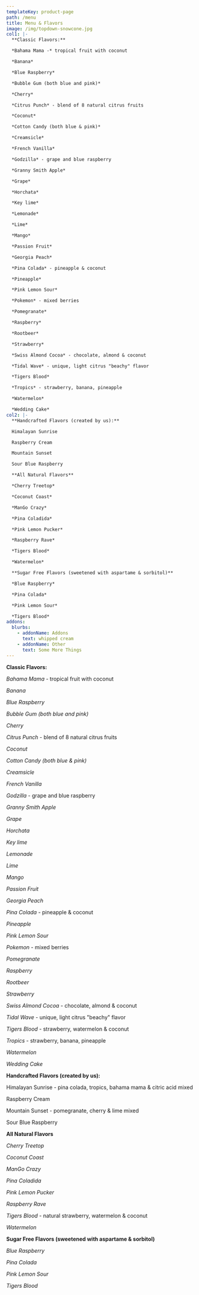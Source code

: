 ```yaml
---
templateKey: product-page
path: /menu
title: Menu & Flavors
image: /img/topdown-snowcone.jpg
col1: |-
  **Classic Flavors:** 

  *Bahama Mama -* tropical fruit with coconut 

  *Banana*

  *Blue Raspberry* 

  *Bubble Gum (both blue and pink)* 

  *Cherry* 

  *Citrus Punch* - blend of 8 natural citrus fruits 

  *Coconut*

  *Cotton Candy (both blue & pink)* 

  *Creamsicle* 

  *French Vanilla* 

  *Godzilla* - grape and blue raspberry 

  *Granny Smith Apple* 

  *Grape* 

  *Horchata* 

  *Key lime* 

  *Lemonade* 

  *Lime*

  *Mango* 

  *Passion Fruit* 

  *Georgia Peach* 

  *Pina Colada* - pineapple & coconut 

  *Pineapple* 

  *Pink Lemon Sour* 

  *Pokemon* - mixed berries 

  *Pomegranate* 

  *Raspberry* 

  *Rootbeer* 

  *Strawberry* 

  *Swiss Almond Cocoa* - chocolate, almond & coconut 

  *Tidal Wave* - unique, light citrus "beachy" flavor 

  *Tigers Blood* 

  *Tropics* - strawberry, banana, pineapple 

  *Watermelon*

  *Wedding Cake*
col2: |-
  **Handcrafted Flavors (created by us):** 

  Himalayan Sunrise

  Raspberry Cream 

  Mountain Sunset

  Sour Blue Raspberry 

  **All Natural Flavors** 

  *Cherry Treetop* 

  *Coconut Coast* 

  *ManGo Crazy* 

  *Pina Coladida* 

  *Pink Lemon Pucker* 

  *Raspberry Rave* 

  *Tigers Blood*  

  *Watermelon* 

  **Sugar Free Flavors (sweetened with aspartame & sorbitol)** 

  *Blue Raspberry* 

  *Pina Colada* 

  *Pink Lemon Sour* 

  *Tigers Blood*
addons:
  blurbs:
    - addonName: Addons
      text: whipped cream
    - addonName: Other
      text: Some More Things
---
```

**Classic Flavors:** 

*Bahama Mama -* tropical fruit with coconut 

*Banana*

*Blue Raspberry* 

*Bubble Gum (both blue and pink)* 

*Cherry* 

*Citrus Punch* - blend of 8 natural citrus fruits 

*Coconut*

*Cotton Candy (both blue & pink)* 

*Creamsicle* 

*French Vanilla* 

*Godzilla* - grape and blue raspberry 

*Granny Smith Apple* 

*Grape* 

*Horchata* 

*Key lime* 

*Lemonade* 

*Lime*

*Mango* 

*Passion Fruit* 

*Georgia Peach* 

*Pina Colada* - pineapple & coconut 

*Pineapple* 

*Pink Lemon Sour* 

*Pokemon* - mixed berries 

*Pomegranate* 

*Raspberry* 

*Rootbeer* 

*Strawberry* 

*Swiss Almond Cocoa* - chocolate, almond & coconut 

*Tidal Wave* - unique, light citrus "beachy" flavor 

*Tigers Blood* - strawberry, watermelon & coconut

*Tropics* - strawberry, banana, pineapple 

*Watermelon*

*Wedding Cake* 

**Handcrafted Flavors (created by us):** 

Himalayan Sunrise - pina colada, tropics, bahama mama & citric acid mixed

Raspberry Cream 

Mountain Sunset - pomegranate, cherry & lime mixed 

Sour Blue Raspberry 

**All Natural Flavors** 

*Cherry Treetop* 

*Coconut Coast* 

*ManGo Crazy* 

*Pina Coladida* 

*Pink Lemon Pucker* 

*Raspberry Rave* 

*Tigers Blood* - natural strawberry, watermelon & coconut 

*Watermelon* 

**Sugar Free Flavors (sweetened with aspartame & sorbitol)** 

*Blue Raspberry* 

*Pina Colada* 

*Pink Lemon Sour* 

*Tigers Blood*